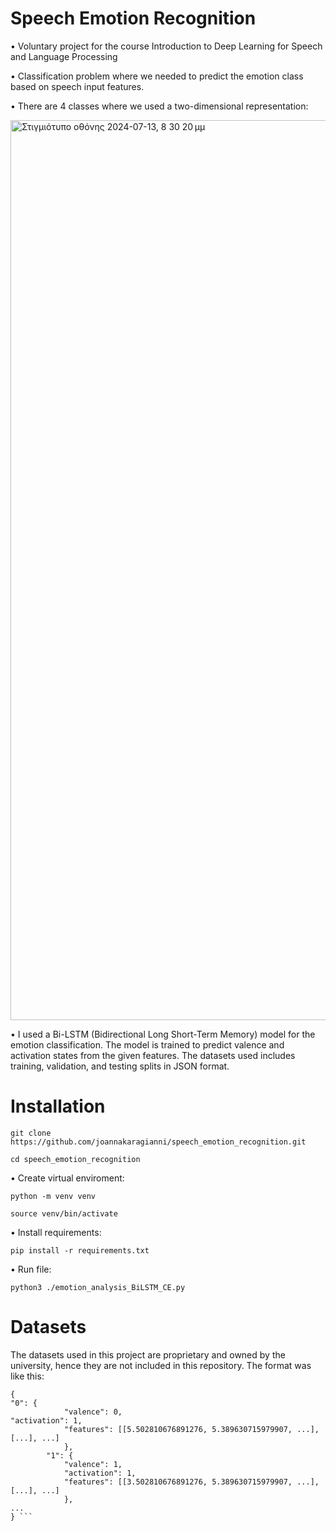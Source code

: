# Speech Emotion Recognition
• Voluntary project for the course Introduction to Deep Learning for Speech and Language Processing

• Classification problem where we needed to predict the emotion class based on speech input features.

• There are 4 classes where we used a two-dimensional representation:


<img width="1440" alt="Στιγμιότυπο οθόνης 2024-07-13, 8 30 20 μμ" src="https://github.com/user-attachments/assets/63192d86-0724-4eb6-9da8-00d91aab3b2f">


• I used a Bi-LSTM (Bidirectional Long Short-Term Memory) model for the emotion classification. The model is trained to predict valence and activation states from the given features. The datasets used includes training, validation, and testing splits in JSON format.

# Installation 
``` git clone https://github.com/joannakaragianni/speech_emotion_recognition.git ```

``` cd speech_emotion_recognition ```

• Create virtual enviroment:

``` python -m venv venv ```

``` source venv/bin/activate ```

• Install requirements:

``` pip install -r requirements.txt ```

• Run file:

``` python3 ./emotion_analysis_BiLSTM_CE.py ```
# Datasets 
The datasets used in this project are proprietary and owned by the university, hence they are not included in this repository.
The format was like this: 
```
{
"0": {
            "valence": 0,
"activation": 1,
            "features": [[5.502810676891276, 5.389630715979907, ...], [...], ...]
            },
        "1": {
            "valence": 1,
            "activation": 1,
            "features": [[3.502810676891276, 5.389630715979907, ...], [...], ...]
            },
...
} ```
